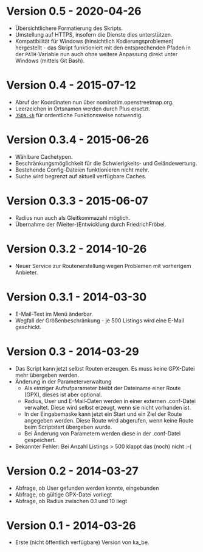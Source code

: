 # Version 0.5 - 2020-04-26

* Übersichtlichere Formatierung des Skripts.
* Umstellung auf HTTPS, insofern die Dienste dies unterstützen.
* Kompatibilität für Windows (hinsichtlich Kodierungsproblemen) hergestellt - das Skript funktioniert mit den entsprechenden Pfaden in der `PATH`-Variable nun auch ohne weitere Anpassung direkt unter Windows (mittels Git Bash).

# Version 0.4 - 2015-07-12

* Abruf der Koordinaten nun über nominatim.openstreetmap.org.
* Leerzeichen in Ortsnamen werden durch Plus ersetzt.
* [`JSON.sh`](https://github.com/dominictarr/JSON.sh/blob/master/JSON.sh) für ordentliche Funktionsweise notwendig.

# Version 0.3.4 - 2015-06-26

* Wählbare Cachetypen.
* Beschränkungsmöglichkeit für die Schwierigkeits- und Geländewertung.
* Bestehende Config-Dateien funktionieren nicht mehr.
* Suche wird begrenzt auf aktuell verfügbare Caches.

# Version 0.3.3 - 2015-06-07

* Radius nun auch als Gleitkommazahl möglich.
* Übernahme der (Weiter-)Entwicklung durch FriedrichFröbel.

# Version 0.3.2  - 2014-10-26

* Neuer Service zur Routenerstellung wegen Problemen mit vorherigem Anbieter.

# Version 0.3.1 - 2014-03-30

* E-Mail-Text im Menü änderbar.
* Wegfall der Größenbeschränkung - je 500 Listings wird eine E-Mail geschickt.

# Version 0.3 - 2014-03-29

* Das Script kann jetzt selbst Routen erzeugen. Es muss keine GPX-Datei mehr übergeben werden.
* Änderung in der Parameterverwaltung
  * Als einziger Aufrufparameter bleibt der Dateiname einer Route (GPX), dieses ist aber optional.
  * Radius, User und E-Mail-Daten werden in einer externen .conf-Datei verwaltet. Diese wird selbst erzeugt, wenn sie nicht vorhanden ist.
  * In der Eingabemaske kann jetzt ein Start und ein Ziel der Route angegeben werden. Diese Route wird abgerufen, wenn keine Route beim Scriptstart übergeben wurde.
  * Bei Änderung von Parametern werden diese in der .conf-Datei gespeichert.
* Bekannter Fehler: Bei Anzahl Listings > 500 klappt das (noch) nicht :-(

# Version 0.2 - 2014-03-27

* Abfrage, ob User gefunden werden konnte, eingebunden
* Abfrage, ob gültige GPX-Datei vorliegt
* Abfrage, ob Radius zwischen 0.1 und 10 liegt

# Version 0.1 - 2014-03-26

* Erste (nicht öffentlich verfügbare) Version von ka_be.

